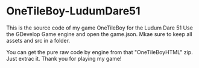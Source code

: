 # OneTileBoy-LudumDare51
This is the source code of my game OneTileBoy for the Ludum Dare 51
Use the GDevelop Game engine and open the game.json. Mkae sure to keep all assets and src in a folder.

You can get the pure raw code by engine from that "OneTileBoyHTML" zip. Just extrac it. Thank you for playing my game!
